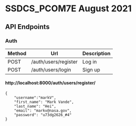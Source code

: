 # SSDCS_PCOM7E August 2021

## API Endpoints

### Auth

| Method | Url          | Description  |
| ------ |------------| ------------|
| POST | /auth/users/register | Log in |
| POST | /auth/users/login | Sign up |


####  http://localhost:8000/auth/users/register/
```text
{
	"username":"markV",
	"first_name": "Mark Vande", 
	"last_name": "Hei",
	"email": "markv@nasa.gov",
	"password": "u73dg2626_#4"
}
```

